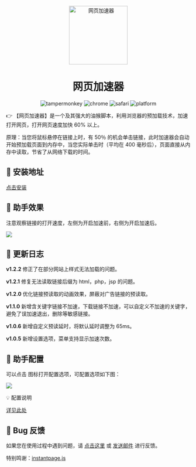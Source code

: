 <p align="center">
  <a href="https://www.baiduyun.wiki">
    <img width="160" src="https://www.baiduyun.wiki/logo.png" alt="网页加速器">
  </a>
</p>

<h1 align="center">网页加速器</h1>

<p align="center">
  <img src="https://img.shields.io/badge/tamperMonkey-v4.8-brightgreen.svg" alt="tampermonkey">
  <img src="https://img.shields.io/badge/chrome%20x64-v76.0-brightgreen.svg" alt="chrome">
  <img src="https://img.shields.io/badge/safari%20-v12.0-brightgreen.svg" alt="safari">
  <img src="https://img.shields.io/badge/platform-Windows%20%7C%20Mac%20%7C%20Android-blue.svg" alt="platform">
</p>


👉 【网页加速器】是一个及其强大的油猴脚本，利用浏览器的预加载技术，加速打开网页，打开网页速度加快 60% 以上。

原理：当您将鼠标悬停在链接上时，有 50％ 的机会单击链接，此时加速器会自动开始预加载页面到内存中，当您实际单击时（平均在 400 毫秒后），页面直接从内存中读取，节省了从网络下载的时间。

## 💽 安装地址

[点击安装](https://www.baiduyun.wiki/tool/install-instantpage.html)

## 🎨 助手效果

注意观察链接的打开速度，左侧为开启加速前，右侧为开启加速后。

![](https://cdn.jsdelivr.net/gh/youxiaohou/img/S6sTQV7zf5kOoJx.gif)

## 📝 更新日志

**v1.2.2** 修正了在部分网站上样式无法加载的问题。

**v1.2.1** 修复无法读取链接后缀为 html，php，jsp 的问题。

**v1.2.0** 优化链接预读取的动画效果，屏蔽对广告链接的预读取。

**v1.1.0** 新增含关键字链接不加速，下载链接不加速，可以自定义不加速的关键字，避免了误加速退出，删除等敏感链接。

**v1.0.6** 新增自定义预读延时，将默认延时调整为 65ms。

**v1.0.5** 新增设置选项，菜单支持显示加速次数。

## 🔧 助手配置

可以点击 <Icon name="tm"/> 图标打开配置选项，可配置选项如下图：

![](https://cdn.jsdelivr.net/gh/youxiaohou/img/AWnurhMoXLtF9iJ.png)

💡 配置说明

[详见此处](https://www.baiduyun.wiki/tool/install-instantpage.html)

## 🐞 Bug 反馈

如果您在使用过程中遇到问题，请 [点击这里](https://wj.qq.com/s2/8150559/6c08/) 或 [发送邮件](mailto:mail@youxiaohou.com) 进行反馈。

特别鸣谢：[instantpage.js](https://instant.page/)
